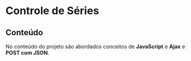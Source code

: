 # Controle de Séries
## Conteúdo
No conteúdo do projeto são abordados conceitos de **JavaScript** e **Ajax** e **POST com JSON**.

